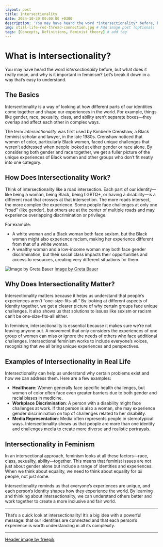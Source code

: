 ```yaml
---
layout: post
title: Intersectionality
date: 2024-10-30 00:00:00 +0300
description: 'You may have heard the word *intersectionality* before, but what does it really mean, and why is it important in feminism? Let’s break it down in a way that’s easy to understand.' # Add post description (optional)
img: still-life-red-thread-connection.jpg # Add image post (optional)
tags: [Concepts, Definitions, Feminist theory] # add tag
---
```

# What is Intersectionality?

You may have heard the word *intersectionality* before, but what does it really mean, and why is it important in feminism? Let’s break it down in a way that’s easy to understand.

## The Basics

Intersectionality is a way of looking at how different parts of our identities come together and shape our experiences in the world. For example, things like gender, race, sexuality, class, and ability aren’t separate boxes—they overlap and affect each other in complex ways.

The term *intersectionality* was first used by Kimberlé Crenshaw, a Black feminist scholar and lawyer, in the late 1980s. Crenshaw noticed that women of color, particularly Black women, faced unique challenges that weren’t addressed when people looked at either gender or race alone. By considering both gender and race together, we get a fuller picture of the unique experiences of Black women and other groups who don’t fit neatly into one category.

## How Does Intersectionality Work?

Think of intersectionality like a road intersection. Each part of our identity—like being a woman, being Black, being LGBTQ+, or having a disability—is a different road that crosses at that intersection. The more roads intersect, the more complex the experience. Some people face challenges at only one “road” (like gender), but others are at the center of multiple roads and may experience overlapping discrimination or privilege.

For example:
- A white woman and a Black woman both face sexism, but the Black woman might also experience racism, making her experience different from that of a white woman.
- A wealthy woman and a low-income woman may both face gender discrimination, but their social class impacts their opportunities and access to resources, creating very different situations for them.

![Image by Greta Bauer](igh_wheel-en.jpg)
<a href="https://cihr-irsc.gc.ca/e/52352.html">Image by Greta Bauer </a>

## Why Does Intersectionality Matter?

Intersectionality matters because it helps us understand that people’s experiences aren’t “one-size-fits-all.” By looking at different aspects of identity together, we get a clearer picture of why certain groups face unique challenges. It also shows us that solutions to issues like sexism or racism can’t be one-size-fits-all either.

In feminism, intersectionality is essential because it makes sure we’re not leaving anyone out. A movement that only considers the experiences of one group of women can miss or ignore the needs of others who face additional challenges. Intersectional feminism works to include everyone’s voices, recognizing that we all bring unique experiences and perspectives.

## Examples of Intersectionality in Real Life

Intersectionality can help us understand why certain problems exist and how we can address them. Here are a few examples:

- **Healthcare**: Women generally face specific health challenges, but women of color often face even greater barriers due to both gender and racial biases in medicine.
- **Workplace Discrimination**: A person with a disability might face challenges at work. If that person is also a woman, she may experience gender discrimination on top of challenges related to her disability.
- **Media Representation**: Media often represents people in stereotypical ways. Intersectionality shows us that people are more than one identity and challenges media to create more diverse and realistic portrayals.

## Intersectionality in Feminism

In an intersectional approach, feminism looks at all these factors—race, class, sexuality, ability—together. This means that feminist issues are not just about gender alone but include a range of identities and experiences. When we think about equality, we need to think about equality for *all* people, not just some.

Intersectionality reminds us that everyone’s experiences are unique, and each person’s identity shapes how they experience the world. By learning and thinking about intersectionality, we can understand others better and work together to create a more inclusive and fair world.

---

That’s a quick look at intersectionality! It’s a big idea with a powerful message: that our identities are connected and that each person’s experience is worth understanding in all its complexity.

---

<a href="https://www.freepik.com/free-photo/still-life-red-thread-connection_33752436.htm#fromView=search&page=1&position=20&uuid=61a4b475-3de7-45a0-94ce-26134b9a452d">Header image by freepik</a>

